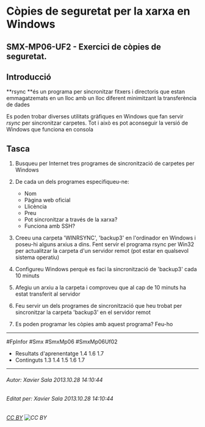 # Còpies de seguretat per la xarxa en Windows
## SMX-MP06-UF2 - Exercici de còpies de seguretat.
Introducció
-------------
**rsync **és un programa per sincronitzar fitxers i directoris que estan emmagatzemats en un lloc amb un lloc diferent minimitzant la transferència de dades

Es poden trobar diverses utilitats gràfiques en Windows que fan servir *rsync* per sincronitzar carpetes. Tot i això es pot aconseguir la versió de Windows que funciona en consola

Tasca
----------
1. Busqueu per Internet tres programes de sincronització de carpetes per Windows 
2. De cada un dels programes especifiqueu-ne: 

    * Nom
    * Pàgina web oficial 
    * Llicència 
    * Preu 
    * Pot sincronitzar a través de la xarxa? 
    * Funciona amb SSH? 


3. Creeu una carpeta 'WINRSYNC', 'backup3' en l'ordinador en Windows i poseu-hi alguns arxius a dins. Fent servir el programa rsync per Win32 per actualitzar la carpeta d'un servidor remot (pot estar en qualsevol sistema operatiu)
5. Configureu Windows perquè es faci la sincronització de 'backup3' cada 10 minuts
6. Afegiu un arxiu a la carpeta i comproveu que al cap de 10 minuts ha estat transferit al servidor
7. Feu servir un dels programes de sincronització que heu trobat per sincronitzar la carpeta 'backup3' en el servidor remot
8. Es poden programar les còpies amb aquest programa? Feu-ho

---

#FpInfor #Smx #SmxMp06 #SmxMp06Uf02

* Resultats d'aprenentatge 1.4 1.6 1.7 
* Continguts 1.3 1.4 1.5 1.6 1.7
---

###### Autor: Xavier Sala 2013.10.28 14:10:44
###### Editat per: Xavier Sala 2013.10.28 14:10:44
###### [CC BY](https://creativecommons.org/licenses/by/4.0/) ![CC BY](https://licensebuttons.net/l/by/3.0/80x15.png)
